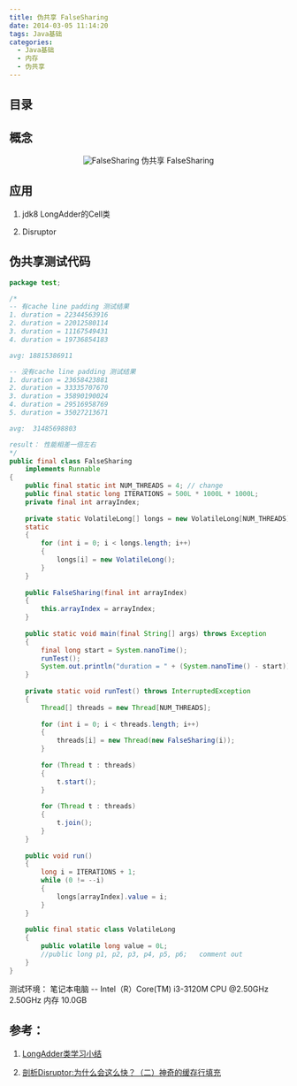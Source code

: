 ```yaml
---
title: 伪共享 FalseSharing
date: 2014-03-05 11:14:20
tags: Java基础
categories: 
  - Java基础
  - 内存
  - 伪共享 
---
```


<p></p>
<!-- more -->

## 目录
<!-- toc -->

##  概念
<div style="text-align: center;">

![FalseSharing](https://user-images.githubusercontent.com/5608425/64919353-6c399200-d7dc-11e9-8506-50583042d91a.png)
伪共享 FalseSharing
</div>

##  应用

1. jdk8 LongAdder的Cell类

2. Disruptor


##  伪共享测试代码
``` java
package test;

/*
-- 有cache line padding 测试结果
1. duration = 22344563916  
2. duration = 22012580114  
3. duration = 11167549431  
4. duration = 19736854183  

avg: 18815386911

-- 没有cache line padding 测试结果
1. duration = 23658423881  
2. duration = 33335707670  
3. duration = 35890190024  
4. duration = 29516958769  
5. duration = 35027213671

avg:  31485698803

result： 性能相差一倍左右  
*/
public final class FalseSharing
    implements Runnable
{
    public final static int NUM_THREADS = 4; // change
    public final static long ITERATIONS = 500L * 1000L * 1000L;
    private final int arrayIndex;
 
    private static VolatileLong[] longs = new VolatileLong[NUM_THREADS];
    static
    {
        for (int i = 0; i < longs.length; i++)
        {
            longs[i] = new VolatileLong();
        }
    }
 
    public FalseSharing(final int arrayIndex)
    {
        this.arrayIndex = arrayIndex;
    }
 
    public static void main(final String[] args) throws Exception
    {
        final long start = System.nanoTime();
        runTest();
        System.out.println("duration = " + (System.nanoTime() - start));
    }
 
    private static void runTest() throws InterruptedException
    {
        Thread[] threads = new Thread[NUM_THREADS];
 
        for (int i = 0; i < threads.length; i++)
        {
            threads[i] = new Thread(new FalseSharing(i));
        }
 
        for (Thread t : threads)
        {
            t.start();
        }
 
        for (Thread t : threads)
        {
            t.join();
        }
    }
 
    public void run()
    {
        long i = ITERATIONS + 1;
        while (0 != --i)
        {
            longs[arrayIndex].value = i;
        }
    }
 
    public final static class VolatileLong
    {
        public volatile long value = 0L;
        //public long p1, p2, p3, p4, p5, p6;   comment out 
    }
}
```

测试环境： 笔记本电脑 -- Intel（R）Core(TM) i3-3120M CPU @2.50GHz 2.50GHz 内存 10.0GB

## 参考：

1. [LongAdder类学习小结](https://yq.aliyun.com/articles/68190?spm=5176.8067842.tagmain.150.yoI2AF)

2. [剖析Disruptor:为什么会这么快？（二）神奇的缓存行填充](http://ifeve.com/disruptor-cacheline-padding/)

